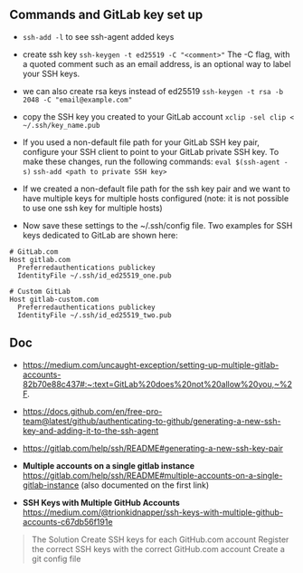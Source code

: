 ## Commands and GitLab key set up

- `ssh-add -l` to see ssh-agent added keys
- create ssh key `ssh-keygen -t ed25519 -C "<comment>"` The -C flag, with a quoted comment such as an email address, is an optional way to label your SSH keys.
- we can also create rsa keys instead of ed25519 `ssh-keygen -t rsa -b 2048 -C "email@example.com"`
- copy the SSH key you created to your GitLab account `xclip -sel clip < ~/.ssh/key_name.pub`
- If you used a non-default file path for your GitLab SSH key pair,
configure your SSH client to point to your GitLab private SSH key.
To make these changes, run the following commands:
`eval $(ssh-agent -s)`
`ssh-add <path to private SSH key>`

- If we created a non-default file path for the ssh key pair and we want to have multiple keys for multiple hosts configured (note: it is not possible to use one ssh key for multiple hosts)
- Now save these settings to the ~/.ssh/config file. Two examples
for SSH keys dedicated to GitLab are shown here:

```
# GitLab.com 
Host gitlab.com
  Preferredauthentications publickey
  IdentityFile ~/.ssh/id_ed25519_one.pub

# Custom GitLab 
Host gitlab-custom.com
  Preferredauthentications publickey
  IdentityFile ~/.ssh/id_ed25519_two.pub
```

## Doc

- https://medium.com/uncaught-exception/setting-up-multiple-gitlab-accounts-82b70e88c437#:~:text=GitLab%20does%20not%20allow%20you,~%2F.
- https://docs.github.com/en/free-pro-team@latest/github/authenticating-to-github/generating-a-new-ssh-key-and-adding-it-to-the-ssh-agent
- https://gitlab.com/help/ssh/README#generating-a-new-ssh-key-pair

- **Multiple accounts on a single gitlab instance** https://gitlab.com/help/ssh/README#multiple-accounts-on-a-single-gitlab-instance (also documented on the first link)

- **SSH Keys with Multiple GitHub Accounts** https://medium.com/@trionkidnapper/ssh-keys-with-multiple-github-accounts-c67db56f191e

> The Solution
> Create SSH keys for each GitHub.com account
> Register the correct SSH keys with the correct GitHub.com account
> Create a git config file
